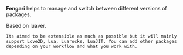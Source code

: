 
**Fengari** helps to manage and switch between different versions of packages.

Based on luaver.

    Its aimed to be extensible as much as possible but it will mainly support Love2D, Lua, Luarocks, LuaJIT. You can add other packages depending on your workflow and what you work with.